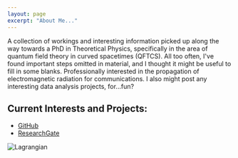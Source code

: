 ```yaml
---
layout: page
excerpt: "About Me..."
---
```


A collection of workings and interesting information picked up along the way towards a PhD in Theoretical Physics, specifically in the area of quantum field theory in curved spacetimes (QFTCS). All too often, I've found important steps omitted in material, and I thought it might be useful to fill in some blanks. Professionally interested in the propagation of electromagnetic radiation for communications. I also might post any interesting data analysis projects, for...fun? 

## Current Interests and Projects:

- [GitHub](https://github.com/TrivialProof)
- [ResearchGate](https://www.researchgate.net/profile/Eoin-Scanlon)

![Lagrangian](https://smcatter.expressions.syr.edu/phy880/wp-content/uploads/sites/2/2015/01/cropped-Lagrangian.png)

